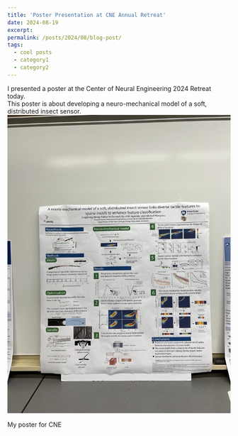 ```yaml
---
title: 'Poster Presentation at CNE Annual Retreat'
date: 2024-08-19
excerpt:  
permalink: /posts/2024/08/blog-post/
tags:
  - cool posts
  - category1
  - category2
---
```


I presented a poster at the Center of Neural Engineering 2024 Retreat today.  
This poster is about developing a neuro-mechanical model of a soft, distributed insect sensor.
![My poster for CNE](_posts/images/poster_CNE.jpg)
<p align="left">My poster for CNE</p>
